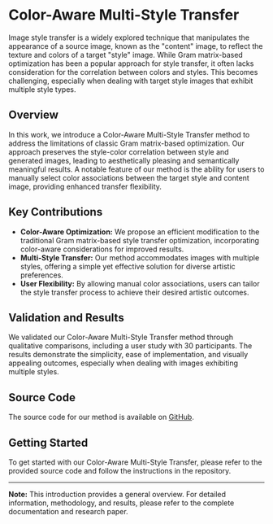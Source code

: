# Color-Aware Multi-Style Transfer

Image style transfer is a widely explored technique that manipulates the appearance of a source image, known as the "content" image, to reflect the texture and colors of a target "style" image. While Gram matrix-based optimization has been a popular approach for style transfer, it often lacks consideration for the correlation between colors and styles. This becomes challenging, especially when dealing with target style images that exhibit multiple style types.

## Overview

In this work, we introduce a Color-Aware Multi-Style Transfer method to address the limitations of classic Gram matrix-based optimization. Our approach preserves the style-color correlation between style and generated images, leading to aesthetically pleasing and semantically meaningful results. A notable feature of our method is the ability for users to manually select color associations between the target style and content image, providing enhanced transfer flexibility.

## Key Contributions

- **Color-Aware Optimization:** We propose an efficient modification to the traditional Gram matrix-based style transfer optimization, incorporating color-aware considerations for improved results.
- **Multi-Style Transfer:** Our method accommodates images with multiple styles, offering a simple yet effective solution for diverse artistic preferences.
- **User Flexibility:** By allowing manual color associations, users can tailor the style transfer process to achieve their desired artistic outcomes.

## Validation and Results

We validated our Color-Aware Multi-Style Transfer method through qualitative comparisons, including a user study with 30 participants. The results demonstrate the simplicity, ease of implementation, and visually appealing outcomes, especially when dealing with images exhibiting multiple styles.

## Source Code

The source code for our method is available on [GitHub](https://github.com/mahmoudnafifi/color-aware-style-transfer).

## Getting Started

To get started with our Color-Aware Multi-Style Transfer, please refer to the provided source code and follow the instructions in the repository.

---

**Note:** This introduction provides a general overview. For detailed information, methodology, and results, please refer to the complete documentation and research paper.
